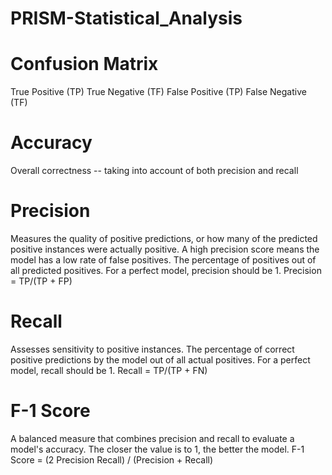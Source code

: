 # PRISM-Statistical_Analysis

# Confusion Matrix
True Positive (TP)
True Negative (TF)
False Positive (TP)
False Negative (TF)

# Accuracy
Overall correctness -- taking into account of both precision and recall

# Precision 
Measures the quality of positive predictions, or how many of the predicted positive instances were actually positive. A high precision score means the model has a low rate of false positives.
The percentage of positives out of all predicted positives. For a perfect model, precision should be 1.
Precision = TP/(TP + FP)

# Recall
Assesses sensitivity to positive instances.
The percentage of correct positive predictions by the model out of all actual positives. For a perfect model, recall should be 1.
Recall = TP/(TP + FN)

# F-1 Score
A balanced measure that combines precision and recall to evaluate a model's accuracy. The closer the value is to 1, the better the model.
F-1 Score = (2 Precision Recall) / (Precision + Recall)
